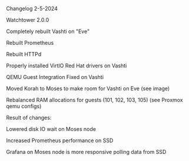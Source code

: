 Changelog 2-5-2024

Watchtower 2.0.0

Completely rebuilt Vashti on "Eve"

Rebuilt Prometheus

Rebuilt HTTPd

Properly installed VirtIO Red Hat drivers on Vashti

QEMU Guest Integration Fixed on Vashti

Moved Korah to Moses to make room for Vashti on Eve (see image) 

Rebalanced RAM allocations for guests (101, 102, 103, 105) (see Proxmox qemu configs)


Result of changes:

Lowered disk IO wait on Moses node

Increased Prometheus performance on SSD

Grafana on Moses node is more responsive polling data from SSD
